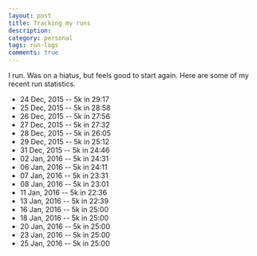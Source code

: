 ```yaml
---
layout: post
title: Tracking my runs
description: 
category: personal
tags: run-logs
comments: true
---
```


I run. Was on a hiatus, but feels good to start again. Here are some of my recent run statistics.

- 24 Dec, 2015 -- 5k in 29:17
- 25 Dec, 2015 -- 5k in 28:58
- 26 Dec, 2015 -- 5k in 27:56
- 27 Dec, 2015 -- 5k in 27:32
- 28 Dec, 2015 -- 5k in 26:05
- 29 Dec, 2015 -- 5k in 25:12
- 31 Dec, 2015 -- 5k in 24:46
- 02 Jan, 2016 -- 5k in 24:31
- 06 Jan, 2016 -- 5k in 24:11
- 07 Jan, 2016 -- 5k in 23:31
- 08 Jan, 2016 -- 5k in 23:01
- 11 Jan, 2016 -- 5k in 22:36
- 13 Jan, 2016 -- 5k in 22:39
- 16 Jan, 2016 -- 5k in 25:00
- 18 Jan, 2016 -- 5k in 25:00
- 20 Jan, 2016 -- 5k in 25:00
- 23 Jan, 2016 -- 5k in 25:00
- 25 Jan, 2016 -- 5k in 25:00
